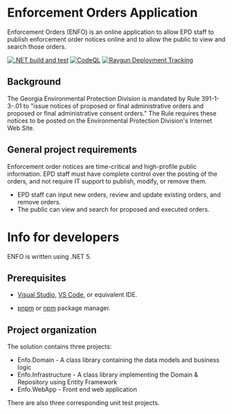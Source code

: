 # Enforcement Orders Application

Enforcement Orders (ENFO) is an online application to allow EPD staff to publish enforcement order notices online and to allow the public to view and search those orders.

[![.NET build and test](https://github.com/gaepdit/enforcement-orders/actions/workflows/dotnet.yml/badge.svg)](https://github.com/gaepdit/enforcement-orders/actions/workflows/dotnet.yml)
[![CodeQL](https://github.com/gaepdit/enforcement-orders/actions/workflows/codeql-analysis.yml/badge.svg)](https://github.com/gaepdit/enforcement-orders/actions/workflows/codeql-analysis.yml)
[![Raygun Deployment Tracking](https://github.com/gaepdit/enforcement-orders/actions/workflows/raygun-deployment.yml/badge.svg)](https://github.com/gaepdit/enforcement-orders/actions/workflows/raygun-deployment.yml)

## Background

The Georgia Environmental Protection Division is mandated by Rule 391-1-3-.01 to "issue notices of proposed or final administrative orders and proposed or final administrative consent orders." The Rule requires these notices to be posted on the Environmental Protection Division's Internet Web Site.

## General project requirements

Enforcement order notices are time-critical and high-profile public information. EPD staff must have complete control over the posting of the orders, and not require IT support to publish, modify, or remove them.
* EPD staff can input new orders, review and update existing orders, and remove orders.
* The public can view and search for proposed and executed orders.

# Info for developers

ENFO is written using .NET 5.

## Prerequisites

* [Visual Studio](https://www.visualstudio.com/vs/), [VS Code](https://code.visualstudio.com/), or equivalent IDE.

* [pnpm](https://pnpm.io/) or [npm](https://www.npmjs.com/) package manager.

## Project organization

The solution contains three projects:

* Enfo.Domain - A class library containing the data models and business logic
* Enfo.Infrastructure - A class library implementing the Domain & Repository using Entity Framework
* Enfo.WebApp - Front end web application

There are also three corresponding unit test projects.
